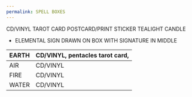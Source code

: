 ```yaml
---
permalink: SPELL BOXES
---
```

CD/VINYL
TAROT CARD 
POSTCARD/PRINT 
STICKER 
TEALIGHT CANDLE

- ELEMENTAL SIGN DRAWN ON BOX WITH SIGNATURE IN MIDDLE 




| EARTH | CD/VINYL, pentacles tarot card, |
| -- | -- |
| AIR | CD/VINYL |
| FIRE | CD/VINYL |
| WATER | CD/VINYL |